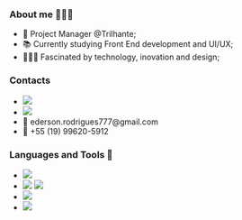 ### About me 🙋🏾‍♂️
<ul>
<li> 🔁 Project Manager @Trilhante;</li>
<li> 📚 Currently studying Front End development and UI/UX;</li>
<li> 👩🏾‍💻 Fascinated by technology, inovation and design;</li>
</ul>

### Contacts
<ul>
<li><a href="https://www.linkedin.com/in/edersonrodrigues777/"><img src="https://img.shields.io/badge/LinkedIn-0077B5?style=for-the-badge&logo=linkedin&logoColor=white"/></a></li>
<li><a href="https://www.instagram.com/dede_rodrigues7/"><img src="https://img.shields.io/badge/Instagram-E4405F?style=for-the-badge&logo=instagram&logoColor=white"/></a></li>
<li>📧 ederson.rodrigues777@gmail.com</li>
<li>📲 +55 (19) 99620-5912</li>
</ul>

### Languages and Tools 🧰
<ul>
<li><img src="https://img.shields.io/badge/HTML5-E34F26?style=for-the-badge&logo=html5&logoColor=white"/></li>
<li>
<img src="https://img.shields.io/badge/CSS3-1572B6?style=for-the-badge&logo=css3&logoColor=white"/>
<img src="https://img.shields.io/badge/Sass-CC6699?style=for-the-badge&logo=sass&logoColor=white"/>
</li>
<li><img src="https://img.shields.io/badge/JavaScript-323330?style=for-the-badge&logo=javascript&logoColor=F7DF1E"/></li>
<li><img src="https://img.shields.io/badge/Git-F05032?style=for-the-badge&logo=git&logoColor=white"/></li>
</ul>
<!--

-->
